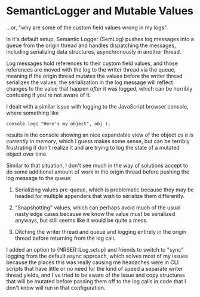 SemanticLogger and Mutable Values
==============================================================================

...or, "why are some of the custom field values wrong in my logs".

In it's default setup, Semantic Logger (SemLog) pushes log messages into a queue
from the origin thread and handles dispatching the messages, including
serializing data structures, asynchronously in another thread.

Log messages hold references to their custom field values, and those references
are moved with the log to the writer thread via the queue, meaning if the origin
thread mutates the values before the writer thread serializes the values, the
serialization in the log message will reflect changes to the value that happen
*after* it was logged, which can be horribly confusing if you're not aware of
it.

I dealt with a similar issue with logging to the JavaScript browser console,
where something like

    console.log( "Here's my object", obj );

results in the console showing an nice expandable view of the object *as it
is currently in memory*, which I guess makes some sense, but can be terribly
frustrating if don't realize it and are trying to log the state of a mutated
object over time.

Similar to that situation, I don't see much in the way of solutions accept to
do some additional amount of work in the origin thread before pushing the log
message to the queue:

1.  Serializing values pre-queue, which is problematic because they may be
    headed for multiple appenders that wish to serialize them differently.

2.  "Snapshotting" values, which can perhaps avoid much of the usual nasty edge
    cases because we know the value must be serialized anyways, but still seems
    like it would be quite a mess.

3.  Ditching the writer thread and queue and logging entirely in the origin
    thread before returning from the log call.

I added an option to {NRSER::Log.setup} and friends to switch to "sync" logging
from the default async approach, which solves most of my issues because the
places this was really causing me headaches were in CLI scripts that have little
or no need for the kind of speed a separate writer thread yields, and I've tried
to be aware of the issue and copy structures that will be mutated before passing
them off to the log calls in code that I don't know will run in that
configuration.
